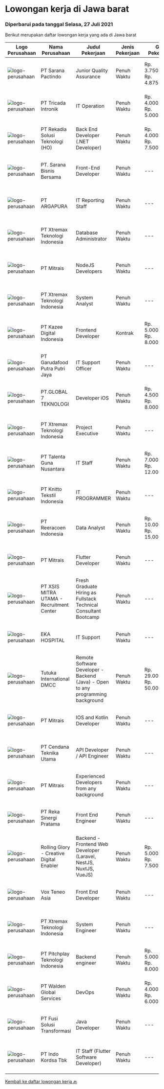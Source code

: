 
  # Lowongan kerja di Jawa barat

  ### Diperbarui pada tanggal Selasa, 27 Juli 2021

  Berikut merupakan daftar lowongan kerja yang ada di Jawa barat

  |Logo Perusahaan | Nama Perusahaan | Judul Pekerjaan | Jenis Pekerjaan | Gaji Pekerjaan | Lokasi | Deskripsi | Tanggal diunggah | Pranala |
  | -------------- | --------------- | --------------- | --------- | --------- | -------------- | ------- | ----------- | ----------- |
  |![logo-perusahaan](https://image-service-cdn.seek.com.au/98982338245954acade7338ecccff8adaf4bc449/ee4dce1061f3f616224767ad58cb2fc751b8d2dc)|PT Sarana Pactindo|Junior Quality Assurance|Penuh Waktu|Rp. 3.750.000-Rp. 4.875.000|Bandung|Kandidat harus memiliki setidaknya Gelar Sarjana di Ilmu Komputer/Teknologi Informasi atau setara. Setidaknya memiliki 1 tahun pengalaman dalam bidang...|Senin, 26 Juli 2021|https://www.jobstreet.co.id/id/job/junior-quality-assurance-3585159?token=0~925839e4-d50e-413a-8749-1d5646db7566&sectionRank=1&jobId=jobstreet-id-job-3585159|
|![logo-perusahaan](https://image-service-cdn.seek.com.au/f59ae2c18bc86d08afe0fb5316a394830659e2c6/ee4dce1061f3f616224767ad58cb2fc751b8d2dc)|PT Tricada Intronik|IT Operation|Penuh Waktu|Rp. 4.000.000-Rp. 5.000.000|Jakarta Raya|Responsibility: You will be responsible to provide technical support and maintain products’ on customer’s site. Your work hours will be based on...|Senin, 26 Juli 2021|https://www.jobstreet.co.id/id/job/it-operation-3585691?token=0~925839e4-d50e-413a-8749-1d5646db7566&sectionRank=2&jobId=jobstreet-id-job-3585691|
|![logo-perusahaan](https://image-service-cdn.seek.com.au/37d31ec8b68451e9795e6b4ca33cebfafea51e4b/ee4dce1061f3f616224767ad58cb2fc751b8d2dc)|PT Rekadia Solusi Teknologi (HO)|Back End Developer (.NET Developer)|Penuh Waktu|Rp. 4.000.000-Rp. 7.500.000|Bandung|Job Description Do development according to the test case Publish application according to the platform in the scope of development Synchronize...|Senin, 26 Juli 2021|https://www.jobstreet.co.id/id/job/back-end-developer-net-developer-3580244?token=0~925839e4-d50e-413a-8749-1d5646db7566&sectionRank=3&jobId=jobstreet-id-job-3580244|
|![logo-perusahaan](https://image-service-cdn.seek.com.au/ca762fc3af4e6179d7e80a762b4b3404851b6f46/ee4dce1061f3f616224767ad58cb2fc751b8d2dc)|PT. Sarana Bisnis Bersama|Front-End Developer|Penuh Waktu|---|Bandung|Mengembangkan Aplikasi Android bagian Front-End.Core : Berpengalaman dalam pengembangan Front-End Android menggunakan REACT-NATIVE Menguasai RESTFULL...|Senin, 26 Juli 2021|https://www.jobstreet.co.id/id/job/front-end-developer-3575761?token=0~925839e4-d50e-413a-8749-1d5646db7566&sectionRank=4&jobId=jobstreet-id-job-3575761|
|![logo-perusahaan](https://image-service-cdn.seek.com.au/c240c3b1c8f3c682f321ef9d3f60a16aa977c2e8/ee4dce1061f3f616224767ad58cb2fc751b8d2dc)|PT ARGAPURA|IT Reporting Staff|Penuh Waktu|---|Tangerang|Create and maintain ERP-related reports and create ERP support application programs. Monitor and troubleshooting related to computer hardware,...|Sabtu, 24 Juli 2021|https://www.jobstreet.co.id/id/job/it-reporting-staff-3584652?token=0~925839e4-d50e-413a-8749-1d5646db7566&sectionRank=5&jobId=jobstreet-id-job-3584652|
|![logo-perusahaan](https://image-service-cdn.seek.com.au/ce74a79d8ea261e54cdae65dc8035221535675cf/ee4dce1061f3f616224767ad58cb2fc751b8d2dc)|PT Xtremax Teknologi Indonesia|Database Administrator|Penuh Waktu|---|Bandung|As a Data Pioneer, you are trusted to guide other adventurers through the database jungle. You will have to supply, implement, and create databases to...|Sabtu, 24 Juli 2021|https://www.jobstreet.co.id/id/job/database-administrator-3584604?token=0~925839e4-d50e-413a-8749-1d5646db7566&sectionRank=6&jobId=jobstreet-id-job-3584604|
|![logo-perusahaan](https://image-service-cdn.seek.com.au/969b0c47f133a1e0155056a5d964c63953dd6304/ee4dce1061f3f616224767ad58cb2fc751b8d2dc)|PT Mitrais|NodeJS Developers|Penuh Waktu|---|Bali|Build your Career with Mitrais! We're urgently looking for experienced NodeJS Developers to be part of our team for an immediate start.Our client is a...|Minggu, 25 Juli 2021|https://www.jobstreet.co.id/id/job/nodejs-developers-3579307?token=0~925839e4-d50e-413a-8749-1d5646db7566&sectionRank=7&jobId=jobstreet-id-job-3579307|
|![logo-perusahaan](https://image-service-cdn.seek.com.au/ce74a79d8ea261e54cdae65dc8035221535675cf/ee4dce1061f3f616224767ad58cb2fc751b8d2dc)|PT Xtremax Teknologi Indonesia|System Analyst|Penuh Waktu|---|Bandung|As a Journey Architect, your band of adventurers relies on you to identify and analyze our clients’ requirements, before leading them on an expedition...|Sabtu, 24 Juli 2021|https://www.jobstreet.co.id/id/job/system-analyst-3584602?token=0~925839e4-d50e-413a-8749-1d5646db7566&sectionRank=8&jobId=jobstreet-id-job-3584602|
|![logo-perusahaan](https://image-service-cdn.seek.com.au/2f73f015009719a2a165513ea13522700ae23008/ee4dce1061f3f616224767ad58cb2fc751b8d2dc)|PT Kazee Digital Indonesia|Frontend Developer|Kontrak|Rp. 5.000.000-Rp. 8.000.000|Bandung|Kandidat harus memiliki setidaknya Gelar Sarjana di Teknik (Komputer/Telekomunikasi) atau setara Bahasa yang harus dimiliki: Bahasa Indonesia, English...|Senin, 26 Juli 2021|https://www.jobstreet.co.id/id/job/frontend-developer-3585342?token=0~925839e4-d50e-413a-8749-1d5646db7566&sectionRank=9&jobId=jobstreet-id-job-3585342|
|![logo-perusahaan](https://image-service-cdn.seek.com.au/71db14305c9e4791ce62f2ff8f2939ed051b63ee/ee4dce1061f3f616224767ad58cb2fc751b8d2dc)|PT Garudafood Putra Putri Jaya|IT Support Officer|Penuh Waktu|---|Bandung|Candidate must possess at least a Diploma, Bachelor's Degree, Computer Science/Information Technology or equivalent Required skill(s): software and...|Minggu, 25 Juli 2021|https://www.jobstreet.co.id/id/job/it-support-officer-3584626?token=0~925839e4-d50e-413a-8749-1d5646db7566&sectionRank=10&jobId=jobstreet-id-job-3584626|
|![logo-perusahaan](https://image-service-cdn.seek.com.au/dec83ab05bb65add349834a1f04c1733fc8f3171/ee4dce1061f3f616224767ad58cb2fc751b8d2dc)|PT.GLOBAL 7 TEKNOLOGI|Developer iOS|Penuh Waktu|Rp. 4.500.000-Rp. 8.000.000|Depok|Programmer/Developer iOS-Usia maksimal 35 Tahun Jujur Programmer non web Memiliki kemampuan pemograman aplikasi di produk Iphone,Ipad Bisa menggunakan...|Senin, 26 Juli 2021|https://www.jobstreet.co.id/id/job/developer-ios-3575792?token=0~925839e4-d50e-413a-8749-1d5646db7566&sectionRank=11&jobId=jobstreet-id-job-3575792|
|![logo-perusahaan](https://image-service-cdn.seek.com.au/ce74a79d8ea261e54cdae65dc8035221535675cf/ee4dce1061f3f616224767ad58cb2fc751b8d2dc)|PT Xtremax Teknologi Indonesia|Project Executive|Penuh Waktu|---|Bandung|At Xtremax, our Project Executives are known as helmsman. Why? This is because they are at the helm of each project, always ready to steer our...|Sabtu, 24 Juli 2021|https://www.jobstreet.co.id/id/job/project-executive-3584606?token=0~925839e4-d50e-413a-8749-1d5646db7566&sectionRank=12&jobId=jobstreet-id-job-3584606|
|![logo-perusahaan](https://image-service-cdn.seek.com.au/a0ba05a4c62f74dc0053c7d5be4b6b61a7c45e4d/ee4dce1061f3f616224767ad58cb2fc751b8d2dc)|PT Talenta Guna Nusantara|IT Staff|Penuh Waktu|Rp. 7.000.000-Rp. 12.000.000|Jakarta Raya|Administer &amp; maintain  Website &amp; all related Mobile &amp; Web services of the Company...|Jumat, 23 Juli 2021|https://www.jobstreet.co.id/id/job/it-staff-3584321?token=0~925839e4-d50e-413a-8749-1d5646db7566&sectionRank=13&jobId=jobstreet-id-job-3584321|
|![logo-perusahaan](https://image-service-cdn.seek.com.au/95c392ce622d6134b6173f8d6379a0068249ee50/ee4dce1061f3f616224767ad58cb2fc751b8d2dc)|PT Knitto Tekstil Indonesia|IT PROGRAMMER|Penuh Waktu|---|Bandung|Kami mencari IT Programmer: Back End Developer yang terampil dan bersemangat untuk bergabung dengan tim kamiTugas dan Tanggung Jawab: Membuat program...|Sabtu, 24 Juli 2021|https://www.jobstreet.co.id/id/job/it-programmer-3584498?token=0~925839e4-d50e-413a-8749-1d5646db7566&sectionRank=14&jobId=jobstreet-id-job-3584498|
|![logo-perusahaan](https://image-service-cdn.seek.com.au/937201ecb5f79152c7101de1a55ef90302a01e10/ee4dce1061f3f616224767ad58cb2fc751b8d2dc)|PT Reeracoen Indonesia|Data Analyst|Penuh Waktu|Rp. 10.000.000-Rp. 15.000.000|Bandung|DATA ANALYST (BANDUNG) [49740] COMPANY CATEGORY : Medical/Healthcare ServiceJOB SUMMARY : Maintaining our current warehouse infrastructure...|Jumat, 23 Juli 2021|https://www.jobstreet.co.id/id/job/data-analyst-3583742?token=0~925839e4-d50e-413a-8749-1d5646db7566&sectionRank=15&jobId=jobstreet-id-job-3583742|
|![logo-perusahaan](https://image-service-cdn.seek.com.au/969b0c47f133a1e0155056a5d964c63953dd6304/ee4dce1061f3f616224767ad58cb2fc751b8d2dc)|PT Mitrais|Flutter Developer|Penuh Waktu|---|Bali|Build your Career with Mitrais !  We're looking for experienced Flutter Developer to be part of our team. What will you be doing?  Liase with...|Minggu, 25 Juli 2021|https://www.jobstreet.co.id/id/job/flutter-developer-3579312?token=0~925839e4-d50e-413a-8749-1d5646db7566&sectionRank=16&jobId=jobstreet-id-job-3579312|
|![logo-perusahaan](https://image-service-cdn.seek.com.au/fa12dd378bd230f83b9ccd636b4121ebbb347455/ee4dce1061f3f616224767ad58cb2fc751b8d2dc)|PT XSIS MITRA UTAMA - Recruitment Center|Fresh Graduate Hiring as Fullstack Technical Consultant Bootcamp|Penuh Waktu|---|Jakarta Raya|What we offer you: Integrated Training (Full Stack specialist in .Net/Java/Javascript/PHP Hybrid) Soft Skills Training Real &amp; varied experiences...|Senin, 26 Juli 2021|https://www.jobstreet.co.id/id/job/fresh-graduate-hiring-as-fullstack-technical-consultant-bootcamp-3585085?token=0~925839e4-d50e-413a-8749-1d5646db7566&sectionRank=17&jobId=jobstreet-id-job-3585085|
|![logo-perusahaan](https://image-service-cdn.seek.com.au/da4ab936722ba3810d001fb0bfef6b5e09bcd624/ee4dce1061f3f616224767ad58cb2fc751b8d2dc)|EKA HOSPITAL|IT Support|Penuh Waktu|---|Cileungsi|Responsibilities: Maintains the computer network of all types of organizations, providing technical support and ensuring the whole company. Monitors...|Jumat, 23 Juli 2021|https://www.jobstreet.co.id/id/job/it-support-3584291?token=0~925839e4-d50e-413a-8749-1d5646db7566&sectionRank=18&jobId=jobstreet-id-job-3584291|
|![logo-perusahaan](https://image-service-cdn.seek.com.au/839b8f84f264dc6aeead91a272213b6bf8e5b457/ee4dce1061f3f616224767ad58cb2fc751b8d2dc)|Tutuka International DMCC|Remote Software Developer - Backend (Java) - Open to any programming background|Penuh Waktu|Rp. 29.000.000-Rp. 50.000.000|Jakarta Raya|As a Remote Software Developer at Tutuka, you'll be working closely with the entire Product Development team to build enterprise-level, highly...|Senin, 26 Juli 2021|https://www.jobstreet.co.id/id/job/remote-software-developer-backend-java-open-to-any-programming-background-11205445/origin/ph?token=0~925839e4-d50e-413a-8749-1d5646db7566&sectionRank=19&jobId=jobstreet-ph-job-11205445|
|![logo-perusahaan](https://image-service-cdn.seek.com.au/969b0c47f133a1e0155056a5d964c63953dd6304/ee4dce1061f3f616224767ad58cb2fc751b8d2dc)|PT Mitrais|IOS and Kotlin Developer|Penuh Waktu|---|Bali|Build your Career with Mitrais !  We're looking for experienced iOS and Kotlin Developer to be part of our team. What will you be doing?  Liase with...|Minggu, 25 Juli 2021|https://www.jobstreet.co.id/id/job/ios-and-kotlin-developer-3579308?token=0~925839e4-d50e-413a-8749-1d5646db7566&sectionRank=20&jobId=jobstreet-id-job-3579308|
|![logo-perusahaan](https://image-service-cdn.seek.com.au/d3bc9ea5bb9d29f85b173b5fd95023cec0a2d7cc/ee4dce1061f3f616224767ad58cb2fc751b8d2dc)|PT Cendana Teknika Utama|API Developer / API Engineer|Penuh Waktu|---|Depok|Membangun API web services (Rest/SOAP) sesuai kebutuhan berdasarkan desain UI dan desain database yg ada Melakukan Monitoring terhadap API web...|Senin, 26 Juli 2021|https://www.jobstreet.co.id/id/job/api-developer-api-engineer-3585413?token=0~925839e4-d50e-413a-8749-1d5646db7566&sectionRank=21&jobId=jobstreet-id-job-3585413|
|![logo-perusahaan](https://image-service-cdn.seek.com.au/969b0c47f133a1e0155056a5d964c63953dd6304/ee4dce1061f3f616224767ad58cb2fc751b8d2dc)|PT Mitrais|Experienced Developers from any background|Penuh Waktu|---|Bali|Build your Career with Mitrais !  We're looking for experienced Software Engineers from any background to be part of our team.  What will you...|Minggu, 25 Juli 2021|https://www.jobstreet.co.id/id/job/experienced-developers-from-any-background-3579313?token=0~925839e4-d50e-413a-8749-1d5646db7566&sectionRank=22&jobId=jobstreet-id-job-3579313|
|![logo-perusahaan](https://image-service-cdn.seek.com.au/5213f26be92fb1460d61b21c83b9c602f0da7378/ee4dce1061f3f616224767ad58cb2fc751b8d2dc)|PT Reka Sinergi Pratama|Front End Engineer|Penuh Waktu|---|Jakarta Pusat|Skills and Qualification  Candidate must possess at least a Bachelor's Degree, Computer Science/Information Technology or equivalent. At least 2...|Minggu, 25 Juli 2021|https://www.jobstreet.co.id/id/job/front-end-engineer-3579260?token=0~925839e4-d50e-413a-8749-1d5646db7566&sectionRank=23&jobId=jobstreet-id-job-3579260|
|![logo-perusahaan](https://image-service-cdn.seek.com.au/102dca1c75fb558e6532d8df396235b956dd0e8e/ee4dce1061f3f616224767ad58cb2fc751b8d2dc)|Rolling Glory - Creative Digital Enabler|Backend - Frontend Web Developer (Laravel, NestJS, NuxtJS, VueJS)|Penuh Waktu|Rp. 5.000.000-Rp. 7.500.000|Jakarta Raya|Rolling Glory is looking for a Backend Developer or Frontend Developer role. Rolling Glory is looking for a Web Developer role, who have experience in...|Sabtu, 24 Juli 2021|https://www.jobstreet.co.id/id/job/backend-frontend-web-developer-laravel-nestjs-nuxtjs-vuejs-3575029?token=0~925839e4-d50e-413a-8749-1d5646db7566&sectionRank=24&jobId=jobstreet-id-job-3575029|
|![logo-perusahaan](https://image-service-cdn.seek.com.au/39ab418e6863676ba5cdd1a7c1a0cf8d2bb2f6ec/ee4dce1061f3f616224767ad58cb2fc751b8d2dc)|Vox Teneo Asia|Front End Developer|Penuh Waktu|---|Bandung|Candidate must possess at least Bachelor's Degree in Computer Science/Information Technology or equivalent. Required language(s): Bahasa Indonesia,...|Sabtu, 24 Juli 2021|https://www.jobstreet.co.id/id/job/front-end-developer-3578862?token=0~925839e4-d50e-413a-8749-1d5646db7566&sectionRank=25&jobId=jobstreet-id-job-3578862|
|![logo-perusahaan](https://image-service-cdn.seek.com.au/ce74a79d8ea261e54cdae65dc8035221535675cf/ee4dce1061f3f616224767ad58cb2fc751b8d2dc)|PT Xtremax Teknologi Indonesia|System Engineer|Penuh Waktu|---|Bandung|As an Amazon Adventurer, you must be armed with the determination and fervor to conquer the Amazon forest with Powershell and other tools. This...|Sabtu, 24 Juli 2021|https://www.jobstreet.co.id/id/job/system-engineer-3584603?token=0~925839e4-d50e-413a-8749-1d5646db7566&sectionRank=26&jobId=jobstreet-id-job-3584603|
|![logo-perusahaan](https://us.123rf.com/450wm/pavelstasevich/pavelstasevich1811/pavelstasevich181101027/112815900-stock-vector-no-image-available-icon-flat-vector.jpg?ver=6)|PT Pitchplay Teknologi Indonesia|Backend engineer|Penuh Waktu|Rp. 5.000.000-Rp. 8.000.000|Bandung|Pitchplay's mission is to bring a sustainable business model through paid content and fan-engagement model for the creative industry, especially...|Sabtu, 24 Juli 2021|https://www.jobstreet.co.id/id/job/backend-engineer-3578876?token=0~925839e4-d50e-413a-8749-1d5646db7566&sectionRank=27&jobId=jobstreet-id-job-3578876|
|![logo-perusahaan](https://image-service-cdn.seek.com.au/e410194cb2af81425b5b39b402f340d9eac840ee/ee4dce1061f3f616224767ad58cb2fc751b8d2dc)|PT Walden Global Services|DevOps|Penuh Waktu|Rp. 4.000.000-Rp. 6.000.000|Bandung|Key Responsibilities  Setup and maintenance servers linux and windows server.  Provide support (email, live chat) for end-user issues.  Mitigate and...|Jumat, 23 Juli 2021|https://www.jobstreet.co.id/id/job/devops-3578026?token=0~925839e4-d50e-413a-8749-1d5646db7566&sectionRank=28&jobId=jobstreet-id-job-3578026|
|![logo-perusahaan](https://image-service-cdn.seek.com.au/60ec836c46524bcb96ec3f8a183a48ba688f2ded/ee4dce1061f3f616224767ad58cb2fc751b8d2dc)|PT Fusi Solusi Transformasi|Java Developer|Penuh Waktu|---|Jakarta Raya|Develop enterprise applications in Java language. Maintain and improve existing products. Collaborate with other team members in application building...|Senin, 26 Juli 2021|https://www.jobstreet.co.id/id/job/java-developer-3585514?token=0~925839e4-d50e-413a-8749-1d5646db7566&sectionRank=29&jobId=jobstreet-id-job-3585514|
|![logo-perusahaan](https://image-service-cdn.seek.com.au/2edb1a76a77d108802f818569091386caf294b49/ee4dce1061f3f616224767ad58cb2fc751b8d2dc)|PT Indo Kordsa Tbk|IT Staff (Flutter Software Developer)|Penuh Waktu|---|Citeureup|Job Description Administer &amp; maintain Indo Kordsa Website &amp; all related Mobile &amp; Web services of the Company Analyzing users’...|Jumat, 23 Juli 2021|https://www.jobstreet.co.id/id/job/it-staff-flutter-software-developer-3574676?token=0~925839e4-d50e-413a-8749-1d5646db7566&sectionRank=30&jobId=jobstreet-id-job-3574676|


  [Kembali ke daftar lowongan kerja 🔙](../README.md#daftar-lowongan-kerja)
  